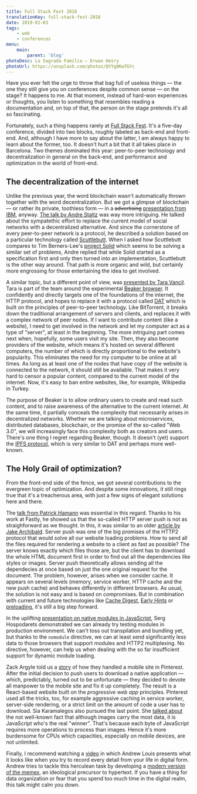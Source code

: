 ```yaml
---
title: Full Stack Fest 2018
translationKey: full-stack-fest-2018
date: 2019-01-03
tags:
    - web
    - conferences
menu:
    main:
        parent: 'blog'
photoDesc: La Sagrada Familia — Erwan Hesry
photoUrl: https://unsplash.com/photos/QYYg0KwTGYc
---
```


Have you ever felt the urge to throw that bag full of useless things — the one they still give you on conferences despite common sense — on the stage? It happens to me. At that moment, instead of hard-won experiences or thoughts, you listen to something that resembles reading a documentation and, on top of that, the person on the stage pretends it's all so fascinating.

<!--more-->

Fortunately, such a thing happens rarely at [Full Stack Fest](https://fullstackfest.com/). It's a five-day conference, divided into two blocks, roughly labeled as back-end and front-end. And, although I have more to say about the latter, I am always happy to learn about the former, too. It doesn't hurt a bit that it all takes place in Barcelona. Two themes dominated this year: peer-to-peer technology and decentralization in general on the back-end, and performance and optimization in the world of front-end.

## The decentralization of the internet

Unlike the previous year, the word blockchain wasn't automatically thrown together with the word decentralization. But we got a glimpse of blockchain — or rather its private, toothless form — in a ~~advertising~~ [presentation from IBM](https://youtu.be/v2WiqQs_JAs), anyway. [The talk by Andre Staltz](https://youtu.be/8GE5C9-RUpg) was way more intriguing. He talked about the sympatethic effort to replace the current model of social networks with a decentralized alternative. And since the cornerstone of every peer-to-peer network is a protocol, he described a solution based on a particular technology called [Scuttlebutt](https://www.scuttlebutt.nz/). When I asked how Scuttlebutt compares to Tim Berners-Lee's [project Solid](https://solid.mit.edu/) which seems to be solving a similar set of problems, Andre replied that while Solid started as a specification first and only then turned into an implementation, Scuttlebutt is the other way around. That path is more organic and wild, but certainly more engrossing for those entertaining the idea to get involved.

A similar topic, but a different point of view, was [presented by Tara Vancil](https://youtu.be/raUE23RKLvE). Tara is part of the team around the experimental [Beaker browser](https://beakerbrowser.com/). It confidently and directly targets one of the foundations of the internet, the HTTP protocol, and hopes to replace it with a protocol called [DAT](https://datproject.org/) which is built on the principles of peer-to-peer technology. Like BitTorrent, it breaks down the traditional arrangement of servers and clients, and replaces it with a complex network of peer nodes. If I want to contribute content (like a website), I need to get involved in the network and let my computer act as a type of "server", at least in the beginning. The more intriguing part comes next when, hopefully, some users visit my site. Then, they also become providers of the website, which means it's hosted on several different computers, the number of which is directly proportional to the website's popularity. This eliminates the need for my computer to be online at all times. As long as at least one of the nodes that have copy of the website is connected to the network, it should still be available. That makes it very hard to censor a popular content, compared to the current model of the internet. Now, it's easy to ban entire websites, like, for example, Wikipedia in Turkey.

The purpose of Beaker is to allow ordinary users to create and read such content, and to raise awareness of the alternative to the current internet. At the same time, it partially conceals the complexity that necessarily arises in decentralized networks. Whether we are talking about microservices, distributed databases, blockchain, or the promise of the so-called "Web 3.0", we will increasingly face this complexity both as creators and users. There's one thing I regret regarding Beaker, though. It doesn't (yet) support the [IPFS protocol](https://ipfs.io/), which is very similar to DAT and perhaps more well-known.

## The Holy Grail of optimization?

From the front-end side of the fence, we got several contributions to the evergreen topic of optimization. And despite some innovations, it still rings true that it's a treacherous area, with just a few signs of elegant solutions here and there.

The [talk from Patrick Hamann](https://youtu.be/ga_-zsTHRm8) was essential in this regard. Thanks to his work at Fastly, he showed us that the so-called HTTP server push is not as straighforward as we thought. In this, it was similar to an older [article by Jake Archibald](https://jakearchibald.com/2017/h2-push-tougher-than-i-thought/). Server push was one of the big promises of the HTTP2 protocol that would solve all our website loading problems. How to send all the files required for rendering a website to a client as fast as possible? The server knows exactly which files those are, but the client has to download the whole HTML document first in order to find out all the dependencies like styles or images. Server push theoretically allows sending all the dependecies at once based on just the one original request for the document. The problem, however, arises when we consider cache. It appears on several levels (memory, service worker, HTTP cache and the new push cache) and behaves differently in different browsers. As usual, the solution is not easy and is based on compromises. But in combination with current and future technologies like [Cache Digest](https://tools.ietf.org/html/draft-ietf-httpbis-cache-digest-04), [Early Hints](https://tools.ietf.org/html/rfc8297) or [preloading](https://w3c.github.io/preload/), it's still a big step forward.

In the uplifting [presentation on native modules in JavaScript](https://youtu.be/O4r9D2jI0_w), Serg Hospodarets demonstrated we can already try testing modules in production environment. We can't toss out transpilation and bundling yet, but thanks to the `nomodule` directive, we can at least send significantly less data to those browsers that support modules and HTTP2 multiplexing. No directive, however, can help us when dealing with the so far insufficient support for dynamic module loading.

Zack Argyle told us a [story](https://youtu.be/pluzva6Dk9Q) of how they handled a mobile site in Pinterest. After the initial decision to push users to download a native application — which, predictably, turned out to be unfortunate — they decided to devote all manpower to the mobile site and fix it up completely. The result is a React-based website built on the *progressive web app* principles. Pinterest used all the tricks, too, for example aggressive caching in service worker, server-side rendering, or a strict limit on the amount of code a user has to download. Sia Karamalegos also pursued the last point. She [talked about](https://youtu.be/SA_Hp8l7lr4) the not well-known fact that although images carry the most data, it is JavaScript who's the real "winner". That's because each byte of JavaScript requires more operations to process than images. Hence it's more burdensome for CPUs which capacities, especially on mobile devices, are not unlimited.

Finally, I recommend watching a [video](https://youtu.be/K0WU02flF_E) in which Andrew Louis presents what it looks like when you try to record every detail from your life in digital form. Andrew tries to tackle this herculean task by developing a [modern version of the memex](https://hyfen.net/memex/), an ideological precursor to hypertext. If you have a thing for data organization or fear that you spend too much time in the digital realm, this talk might calm you down.
